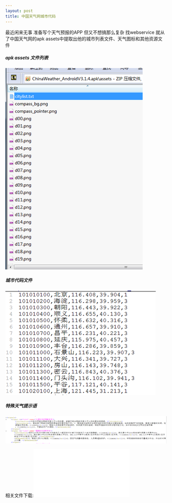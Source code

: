 ```yaml
---
layout: post
title: 中国天气网城市代码
---
```


最近闲来无事  准备写个天气预报的APP  但又不想搞那么复杂 找webservice 就从了中国天气网的apk assets中提取出他的城市列表文件、天气图标和其他资源文件

##### apk assets 文件列表<br/>
![weather_resource](../img/weather_resource.png "apk assets 文件列表")

##### 城市代码文件<br/>
![citylist](../img/city_list.png "城市代码文件")

##### 特殊天气提示语<br/>
![signals](../img/signals.png "特殊天气提示语")

相关文件下载:![weather_res.rar](../files/weather_res.rar)







